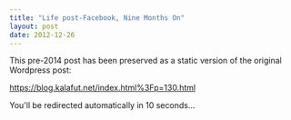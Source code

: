 ```yaml
---
title: "Life post-Facebook, Nine Months On"
layout: post
date: 2012-12-26
---
```


This pre-2014 post has been preserved as a static version of the original Wordpress post:

https://blog.kalafut.net/index.html%3Fp=130.html

You'll be redirected automatically in 10 seconds...

<head>
  <meta http-equiv="refresh" content="10;url=https://blog.kalafut.net/index.html%3Fp=130.html">
</head>

